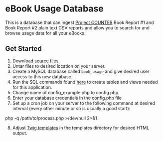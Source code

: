 # eBook Usage Database #

This is a database that can ingest [Project COUNTER][] Book Report #1 and Book Report #2 plain text CSV reports and allow you to search for and browse usage data for all your eBooks.

## Get Started ##

1. Download [source files][].
2. Untar files to desired location on your server.
3. Create a MySQL database called `book_usage` and give desired user access to this new database.
4. Run the SQL commands found [here](sql) to create tables and views needed for this application.
5. Change name of config_example.php to config.php
6. Enter your database credentials in the config.php file
7. Set up a cron job on your server to the following command at desired interval (every other minute or so is usually a good start):

php -q /path/to/process.php >/dev/null 2>&1

8. Adjust [Twig templates][] in the templates directory for desired HTML output.

[Project COUNTER]: http://www.projectcounter.org/
[source files]: https://github.com/jaredhowland/Ebook-Usage-Database/archive/v1.0.tar.gz
[Twig templates]: http://twig.sensiolabs.org/
